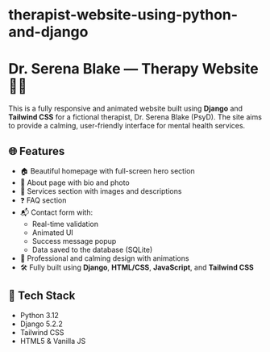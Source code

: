 # therapist-website-using-python-and-django
# Dr. Serena Blake — Therapy Website 🧠💬

This is a fully responsive and animated website built using **Django** and **Tailwind CSS** for a fictional therapist, Dr. Serena Blake (PsyD). The site aims to provide a calming, user-friendly interface for mental health services.

## 🌐 Features

- 🏠 Beautiful homepage with full-screen hero section
- 📖 About page with bio and photo
- 💼 Services section with images and descriptions
- ❓ FAQ section
- 📬 Contact form with:
  - Real-time validation
  - Animated UI
  - Success message popup
  - Data saved to the database (SQLite)
- 🌙 Professional and calming design with animations
- 🛠️ Fully built using **Django**, **HTML/CSS**, **JavaScript**, and **Tailwind CSS**

## 🧩 Tech Stack

- Python 3.12
- Django 5.2.2
- Tailwind CSS
- HTML5 & Vanilla JS
